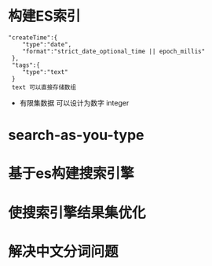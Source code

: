
# 构建ES索引
    
    "createTime":{
        "type":"date",
        "format":"strict_date_optional_time || epoch_millis"
     },
     "tags":{
        "type":"text"
     } 
     text 可以直接存储数组
     
*  有限集数据 可以设计为数字 integer</br>
     
# search-as-you-type

# 基于es构建搜索引擎

# 使搜索引擎结果集优化

# 解决中文分词问题
